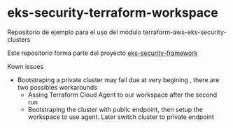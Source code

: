# eks-security-terraform-workspace


Repositorio de ejemplo para el uso del módulo terraform-aws-eks-security-clusters


Este repositorio forma parte del proyecto [eks-security-framework](https://github.com/abelnieva/eks-security-framework)

Kown issues

* Bootstraping a private cluster may fail due at very begining , there are two possibles workarounds
    * Assing Terraform Cloud Agent to our workspace after the second run
    * Bootstraping the cluster with public endpoint, then setup the workspace to use agent. Later switch cluster to private endpoint
